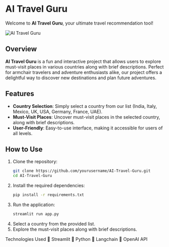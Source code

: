# AI Travel Guru

Welcome to **AI Travel Guru**, your ultimate travel recommendation tool!

![AI Travel Guru](https://github.com/user-attachments/assets/55b2e764-4bf5-4101-85f7-9c069c3b9062)

## Overview

**AI Travel Guru** is a fun and interactive project that allows users to explore must-visit places in various countries along with brief descriptions. Perfect for armchair travelers and adventure enthusiasts alike, our project offers a delightful way to discover new destinations and plan future adventures.

## Features

- **Country Selection**: Simply select a country from our list (India, Italy, Mexico, UK, USA, Germany, France, UAE).
- **Must-Visit Places**: Uncover must-visit places in the selected country, along with brief descriptions.
- **User-Friendly**: Easy-to-use interface, making it accessible for users of all levels.

## How to Use

1. Clone the repository:
   ```bash
   git clone https://github.com/yourusername/AI-Travel-Guru.git
   cd AI-Travel-Guru
   ```
2. Install the required dependencies:
   ```bash
   pip install -r requirements.txt
   ```
3. Run the application:
   ```bash
   streamlit run app.py
   ```
4. Select a country from the provided list.
5. Explore the must-visit places along with brief descriptions.

Technologies Used
🚀 Streamlit
🚀 Python
🚀 Langchain
🚀 OpenAI API
   
